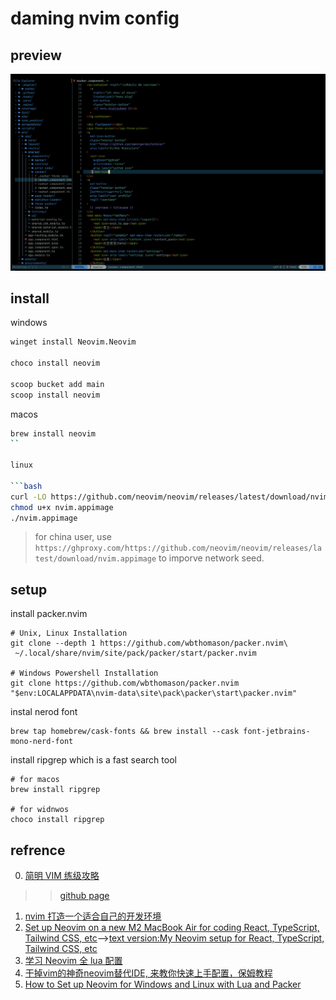 # daming nvim config

## preview

![neovim](../../nvim-screenshot.png)

## install

windows

```bash
winget install Neovim.Neovim

choco install neovim

scoop bucket add main
scoop install neovim
```

macos

```bash
brew install neovim
``

linux

```bash
curl -LO https://github.com/neovim/neovim/releases/latest/download/nvim.appimage
chmod u+x nvim.appimage
./nvim.appimage
```

> for china user, use `https://ghproxy.com/https://github.com/neovim/neovim/releases/latest/download/nvim.appimage` to imporve network seed.

## setup 

install packer.nvim

```shell
# Unix, Linux Installation
git clone --depth 1 https://github.com/wbthomason/packer.nvim\
 ~/.local/share/nvim/site/pack/packer/start/packer.nvim

# Windows Powershell Installation
git clone https://github.com/wbthomason/packer.nvim "$env:LOCALAPPDATA\nvim-data\site\pack\packer\start\packer.nvim"
```

instal nerod font

```shell
brew tap homebrew/cask-fonts && brew install --cask font-jetbrains-mono-nerd-font
```

install ripgrep which is a fast search tool

```shell
# for macos
brew install ripgrep

# for widnwos
choco install ripgrep
```

## refrence

0. [简明 VIM 练级攻略](https://coolshell.cn/articles/5426.html)
>> [github page](http://xstarcd.github.io/wiki/vim/vim_simple.html)
1. [nvim 打造一个适合自己的开发环境](https://learnku.com/articles/68258?order_by=vote_count&)
2. [Set up Neovim on a new M2 MacBook Air for coding React, TypeScript, Tailwind CSS, etc](https://www.youtube.com/watch?v=ajmK0ZNcM4Q)-->[text version:My Neovim setup for React, TypeScript, Tailwind CSS, etc](https://dev.to/craftzdog/my-neovim-setup-for-react-typescript-tailwind-css-etc-58fb)
3. [学习 Neovim 全 lua 配置](https://zhuanlan.zhihu.com/p/571617696)
4. [干掉vim的神奇neovim替代IDE, 来教你快速上手配置，保姆教程](https://learnku.com/articles/75829)
5. [How to Set up Neovim for Windows and Linux with Lua and Packer](https://dev.to/slydragonn/how-to-set-up-neovim-for-windows-and-linux-with-lua-and-packer-2391)
